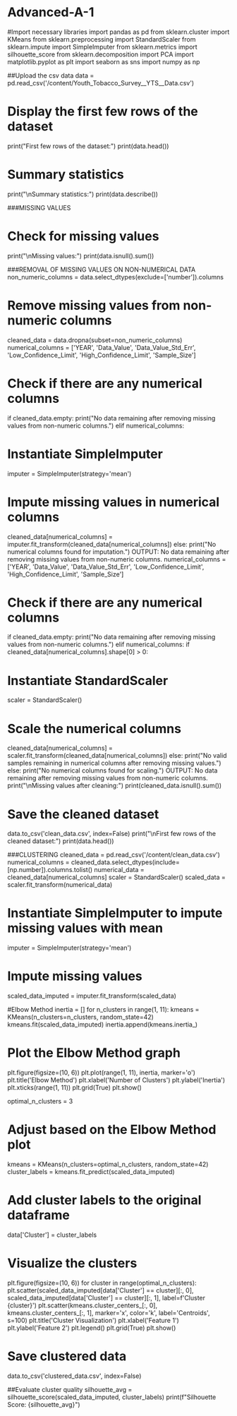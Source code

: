 # Advanced-A-1
#Import necessary libraries
import pandas as pd
from sklearn.cluster import KMeans
from sklearn.preprocessing import StandardScaler
from sklearn.impute import SimpleImputer
from sklearn.metrics import silhouette_score
from sklearn.decomposition import PCA
import matplotlib.pyplot as plt
import seaborn as sns
import numpy as np

##Upload the csv data
data = pd.read_csv('/content/Youth_Tobacco_Survey__YTS__Data.csv')

# Display the first few rows of the dataset 
print("First few rows of the dataset:") 
print(data.head()) 

# Summary statistics 
print("\nSummary statistics:") 
print(data.describe()) 

###MISSING VALUES 
# Check for missing values 
print("\nMissing values:") 
print(data.isnull().sum())

###REMOVAL OF MISSING VALUES ON NON-NUMERICAL DATA
non_numeric_columns = data.select_dtypes(exclude=['number']).columns

# Remove missing values from non-numeric columns
cleaned_data = data.dropna(subset=non_numeric_columns)
numerical_columns = ['YEAR', 'Data_Value', 'Data_Value_Std_Err', 'Low_Confidence_Limit', 'High_Confidence_Limit', 'Sample_Size']

# Check if there are any numerical columns
if cleaned_data.empty:
print("No data remaining after removing missing values from non-numeric columns.")
elif numerical_columns:

# Instantiate SimpleImputer
imputer = SimpleImputer(strategy='mean')

# Impute missing values in numerical columns
cleaned_data[numerical_columns] = imputer.fit_transform(cleaned_data[numerical_columns])
else:
print("No numerical columns found for imputation.")
OUTPUT: No data remaining after removing missing values from non-numeric columns.
numerical_columns = ['YEAR', 'Data_Value', 'Data_Value_Std_Err', 'Low_Confidence_Limit', 'High_Confidence_Limit', 'Sample_Size']

# Check if there are any numerical columns
if cleaned_data.empty:
print("No data remaining after removing missing values from non-numeric columns.")
elif numerical_columns:
if cleaned_data[numerical_columns].shape[0] > 0:

# Instantiate StandardScaler
scaler = StandardScaler()

# Scale the numerical columns
cleaned_data[numerical_columns] = scaler.fit_transform(cleaned_data[numerical_columns])
else:
print("No valid samples remaining in numerical columns after removing missing values.")
else:
print("No numerical columns found for scaling.")
OUTPUT: No data remaining after removing missing values from non-numeric columns.
print("\nMissing values after cleaning:")
print(cleaned_data.isnull().sum())

# Save the cleaned dataset
data.to_csv('clean_data.csv', index=False)
print("\nFirst few rows of the cleaned dataset:")
print(data.head()) 

###CLUSTERING
cleaned_data = pd.read_csv('/content/clean_data.csv')
numerical_columns = cleaned_data.select_dtypes(include=[np.number]).columns.tolist()
numerical_data = cleaned_data[numerical_columns]
scaler = StandardScaler()
scaled_data = scaler.fit_transform(numerical_data)

# Instantiate SimpleImputer to impute missing values with mean
imputer = SimpleImputer(strategy='mean')

# Impute missing values
scaled_data_imputed = imputer.fit_transform(scaled_data)

#Elbow Method
inertia = []
for n_clusters in range(1, 11):
kmeans = KMeans(n_clusters=n_clusters, random_state=42)
kmeans.fit(scaled_data_imputed)
inertia.append(kmeans.inertia_)

# Plot the Elbow Method graph
plt.figure(figsize=(10, 6))
plt.plot(range(1, 11), inertia, marker='o')
plt.title('Elbow Method')
plt.xlabel('Number of Clusters')
plt.ylabel('Inertia')
plt.xticks(range(1, 11))
plt.grid(True)
plt.show() 

optimal_n_clusters = 3

# Adjust based on the Elbow Method plot
kmeans = KMeans(n_clusters=optimal_n_clusters, random_state=42)
cluster_labels = kmeans.fit_predict(scaled_data_imputed)

# Add cluster labels to the original dataframe
data['Cluster'] = cluster_labels

# Visualize the clusters
plt.figure(figsize=(10, 6))
for cluster in range(optimal_n_clusters):
plt.scatter(scaled_data_imputed[data['Cluster'] == cluster][:, 0],
scaled_data_imputed[data['Cluster'] == cluster][:, 1],
label=f'Cluster {cluster}')
plt.scatter(kmeans.cluster_centers_[:, 0], kmeans.cluster_centers_[:, 1],
marker='x', color='k', label='Centroids', s=100)
plt.title('Cluster Visualization')
plt.xlabel('Feature 1')
plt.ylabel('Feature 2')
plt.legend()
plt.grid(True)
plt.show()

# Save clustered data
data.to_csv('clustered_data.csv', index=False)

##Evaluate cluster quality
silhouette_avg = silhouette_score(scaled_data_imputed, cluster_labels)
print(f"Silhouette Score: {silhouette_avg}")
